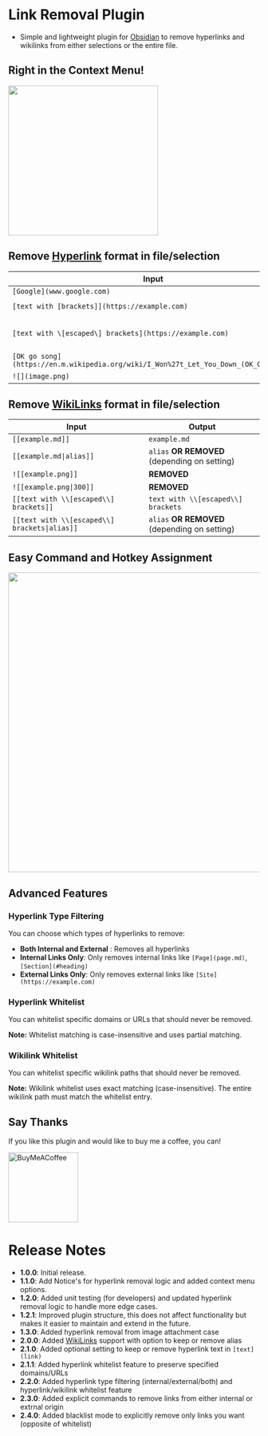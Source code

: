 # Link Removal Plugin

- Simple and lightweight plugin for [Obsidian](https://obsidian.md/) to remove hyperlinks and wikilinks from either selections or the entire file.

## Right in the Context Menu!

<img src="https://github.com/user-attachments/assets/5951f3be-5b33-4fb1-804f-e3715795f262" width="300">

## Remove [Hyperlink](https://www.markdownguide.org/basic-syntax/#links) format in file/selection

| Input                                                                               | Output                           |
| ----------------------------------------------------------------------------------- | -------------------------------- |
| `[Google](www.google.com)`                                                          | `Google`                         |
| `[text with [brackets]](https://example.com)`                                       | `text with [brackets]`           |
| `[text with \[escaped\] brackets](https://example.com)`                             | `text with \[escaped\] brackets` |
| `[OK go song](https://en.m.wikipedia.org/wiki/I_Won%27t_Let_You_Down_(OK_Go_song))` | `OK go song`                     |
| `![](image.png)`                                                                    | **REMOVED**                      |


## Remove [WikiLinks](https://help.obsidian.md/links#Link+to+a+file) format in file/selection

| Input                                         | Output                                            |
| --------------------------------------------- | ------------------------------------------------- |
| `[[example.md]]`                              | `example.md`                                      |
| `[[example.md\|alias]]`                       | `alias` **OR** **REMOVED** (depending on setting) |
| `![[example.png]]`                            | **REMOVED**                                       |
| `![[example.png\|300]]`                       | **REMOVED**                                       |
| `[[text with \\[escaped\\] brackets]]`        | `text with \\[escaped\\] brackets`                |
| `[[text with \\[escaped\\] brackets\|alias]]` | `alias` **OR** **REMOVED** (depending on setting) |


## Easy Command and Hotkey Assignment

<img src="https://github.com/user-attachments/assets/e57d8f80-8d96-43e2-b627-5a0cbbfe3c84" width="600">

## Advanced Features

### Hyperlink Type Filtering
You can choose which types of hyperlinks to remove:
- **Both Internal and External** : Removes all hyperlinks
- **Internal Links Only**: Only removes internal links like `[Page](page.md)`, `[Section](#heading)`
- **External Links Only**: Only removes external links like `[Site](https://example.com)`

### Hyperlink Whitelist
You can whitelist specific domains or URLs that should never be removed.

**Note:** Whitelist matching is case-insensitive and uses partial matching.

### Wikilink Whitelist
You can whitelist specific wikilink paths that should never be removed.

**Note:** Wikilink whitelist uses exact matching (case-insensitive). The entire wikilink path must match the whitelist entry.

## Say Thanks

If you like this plugin and would like to buy me a coffee, you can!

[<img src="https://cdn.buymeacoffee.com/buttons/v2/default-violet.png" alt="BuyMeACoffee" width="140">](https://buymeacoffee.com/danielagafonov)

# Release Notes

- **1.0.0**: Initial release.
- **1.1.0**: Add Notice's for hyperlink removal logic and added context menu options.
- **1.2.0**: Added unit testing (for developers) and updated hyperlink removal logic to handle more edge cases.
- **1.2.1**: Improved plugin structure, this does not affect functionality but makes it easier to maintain and extend in the future.
- **1.3.0**: Added hyperlink removal from image attachment case
- **2.0.0**: Added [WikiLinks](https://help.obsidian.md/links#Link+to+a+file) support with option to keep or remove alias
- **2.1.0**: Added optional setting to keep or remove hyperlink text in `[text](link)`
- **2.1.1**: Added hyperlink whitelist feature to preserve specified domains/URLs
- **2.2.0**: Added hyperlink type filtering (internal/external/both) and hyperlink/wikilink whitelist feature
- **2.3.0**: Added explicit commands to remove links from either internal or extrnal origin
- **2.4.0**: Added blacklist mode to explicitly remove only links you want (opposite of whitelist)
